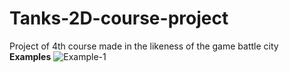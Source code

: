 # Tanks-2D-course-project
Project of 4th course made in the likeness of the game battle city<br>
**Examples**
![Example-1](https://flic.kr/p/2oLjX3c)
